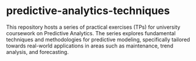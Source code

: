 # predictive-analytics-techniques
This repository hosts a series of practical exercises (TPs) for university coursework on Predictive Analytics. The series explores fundamental techniques and methodologies for predictive modeling, specifically tailored towards real-world applications in areas such as maintenance, trend analysis, and forecasting.
